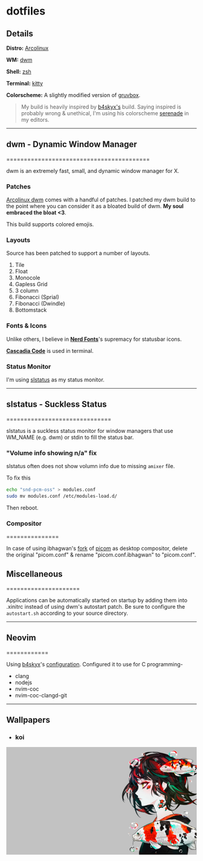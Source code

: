 # dotfiles

## Details

**Distro:** [Arcolinux](https://arcolinux.com)

**WM:** [dwm](https://dwm.suckless.org/)

**Shell:** [zsh](https://github.com/zsh-users/zsh)

**Terminal:** [kitty](https://sw.kovidgoyal.net/kitty/)

**Colorscheme:** A slightly modified version of [gruvbox](https://github.com/morhetz/gruvbox).

> My build is heavily inspired by [b4skyx's](https://github.com/b4skyx) build. Saying inspired is probably wrong & unethical, I'm using his colorscheme [serenade](https://github.com/b4skyx/serenade) in my editors. 

---

## dwm - Dynamic Window Manager
 =========================================

dwm is an extremely fast, small, and dynamic window manager for X.

### Patches
[Arcolinux dwm](https://www.arcolinuxd.com/category/dwm/) comes with a handful of patches. I patched my dwm build to the point where you can consider it as a bloated build of dwm. **My soul embraced the bloat <3**.

This build supports colored emojis.

### Layouts

Source has been patched to support a number of layouts.

1. Tile
2. Float
3. Monocole
4. Gapless Grid
5. 3 column
6. Fibonacci (Sprial)
7. Fibonacci (Dwindle)
8. Bottomstack

### Fonts & Icons

Unlike others, I believe in [**Nerd Fonts**](https://www.nerdfonts.com/)'s supremacy for statusbar icons.

[**Cascadia Code**](https://github.com/microsoft/cascadia-code) is used in terminal.

### Status Monitor

I'm using [slstatus](https://github.com/drkhsh/slstatus) as my status monitor.

---

## slstatus - Suckless Status
==============================

slstatus is a suckless status monitor for window managers that use WM_NAME
(e.g. dwm) or stdin to fill the status bar.

### "Volume info showing n/a" fix

slstatus often does not show volumn info due to missing `amixer` file.

To fix this
```bash
echo "snd-pcm-oss" > modules.conf
sudo mv modules.conf /etc/modules-load.d/
```
Then reboot.

### Compositor
===============

In case of using ibhagwan's [fork](https://github.com/ibhagwan/picom) of [picom](https://github.com/yshui/picom) as desktop compositor, delete the original "picom.conf" & rename "picom.conf.ibhagwan" to "picom.conf".

## Miscellaneous
=====================

Applications can be automatically started on startup by adding them into .xinitrc instead of using dwm's autostart patch. Be sure to configure the `autostart.sh` according to your source directory.

---

## Neovim
============

Using [b4skyx](https://github.com/b4skyx)'s [configuration](https://github.com/b4skyx/dotfiles/tree/master/.config/nvim). Configured it to use for C programming-
- clang
- nodejs
- nvim-coc
- nvim-coc-clangd-git

---



## Wallpapers
- ### koi 
![koi](wallpapers/koi.jpg)

